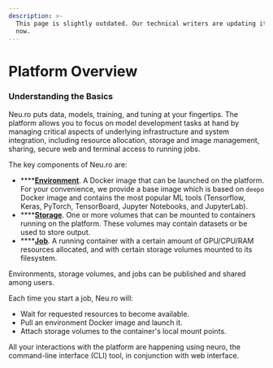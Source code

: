 ```yaml
---
description: >-
  This page is slightly outdated. Our technical writers are updating it right
  now.
---
```


# Platform Overview

### Understanding the Basics

Neu.ro puts data, models, training, and tuning at your fingertips. The platform allows you to focus on model development tasks at hand by managing critical aspects of underlying infrastructure and system integration, including resource allocation, storage and image management, sharing, secure web and terminal access to running jobs.

The key components of Neu.ro are:

* \*\*\*\*[**Environment**](environments-docker-images.md). A Docker image that can be launched on the platform. For your convenience, we provide a base image which is based on `deepo` Docker image and contains the most popular ML tools \(Tensorflow, Keras, PyTorch, TensorBoard, Jupyter Notebooks, and JupyterLab\).
* \*\*\*\*[**Storage**](storage.md). One or more volumes that can be mounted to containers running on the platform. These volumes may contain datasets or be used to store output.
* \*\*\*\*[**Job**](jobs.md). A running container with a certain amount of GPU/CPU/RAM resources allocated, and with certain storage volumes mounted to its filesystem.

Environments, storage volumes, and jobs can be published and shared among users.

Each time you start a job, Neu.ro will:

* Wait for requested resources to become available.
* Pull an environment Docker image and launch it.
* Attach storage volumes to the container's local mount points.

All your interactions with the platform are happening using neuro, the command-line interface \(CLI\) tool, in conjunction with web interface.

